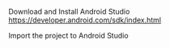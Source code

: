 Download and Install Android Studio
https://developer.android.com/sdk/index.html

Import the project to Android Studio



